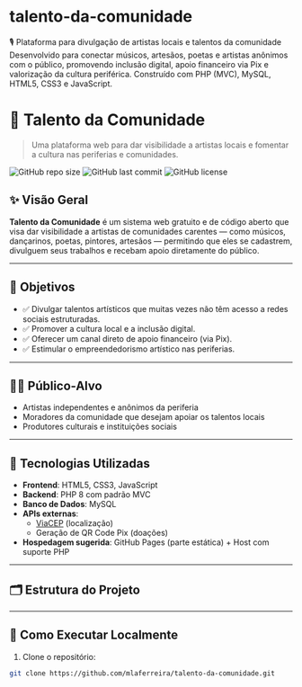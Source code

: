 # talento-da-comunidade
🎙️ Plataforma para divulgação de artistas locais e talentos da comunidade Desenvolvido para conectar músicos, artesãos, poetas e artistas anônimos com o público, promovendo inclusão digital, apoio financeiro via Pix e valorização da cultura periférica. Construído com PHP (MVC), MySQL, HTML5, CSS3 e JavaScript.


# 🎨 Talento da Comunidade

> Uma plataforma web para dar visibilidade a artistas locais e fomentar a cultura nas periferias e comunidades.

![GitHub repo size](https://img.shields.io/github/repo-size/mlaferreira/talento-da-comunidade)
![GitHub last commit](https://img.shields.io/github/last-commit/mlaferreira/talento-da-comunidade)
![GitHub license](https://img.shields.io/github/license/mlaferreira/talento-da-comunidade)

## ✨ Visão Geral

**Talento da Comunidade** é um sistema web gratuito e de código aberto que visa dar visibilidade a artistas de comunidades carentes — como músicos, dançarinos, poetas, pintores, artesãos — permitindo que eles se cadastrem, divulguem seus trabalhos e recebam apoio diretamente do público.

---

## 🎯 Objetivos

- ✅ Divulgar talentos artísticos que muitas vezes não têm acesso a redes sociais estruturadas.
- ✅ Promover a cultura local e a inclusão digital.
- ✅ Oferecer um canal direto de apoio financeiro (via Pix).
- ✅ Estimular o empreendedorismo artístico nas periferias.

---

## 👨‍🎨 Público-Alvo

- Artistas independentes e anônimos da periferia  
- Moradores da comunidade que desejam apoiar os talentos locais  
- Produtores culturais e instituições sociais

---

## 🔧 Tecnologias Utilizadas

- **Frontend**: HTML5, CSS3, JavaScript  
- **Backend**: PHP 8 com padrão MVC  
- **Banco de Dados**: MySQL  
- **APIs externas**:  
  - [ViaCEP](https://viacep.com.br/) (localização)  
  - Geração de QR Code Pix (doações)  
- **Hospedagem sugerida**: GitHub Pages (parte estática) + Host com suporte PHP

---

## 🗂️ Estrutura do Projeto


---

## 🚀 Como Executar Localmente

1. Clone o repositório:
```bash
git clone https://github.com/mlaferreira/talento-da-comunidade.git
